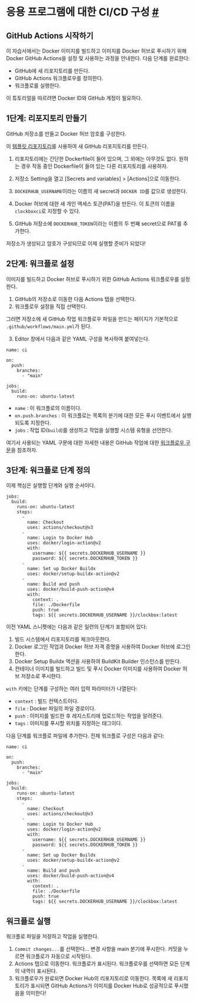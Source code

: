 # 응용 프로그램에 대한 CI/CD 구성 [#](https://docs.docker.com/language/java/configure-ci-cd/)

## GitHub Actions 시작하기

이 자습서에서는 Docker 이미지를 빌드하고 이미지를 Docker 허브로 푸시하기 위해 Docker GitHub Actions을 설정 및 사용하는 과정을 안내한다. 다음 단계를 완료한다:

- GitHub에 새 리포지토리를 만든다.
- GitHub Actions 워크플로우를 정의한다.
- 워크플로를 실행한다.

이 튜토리얼을 따르려면 Docker ID와 GitHub 계정이 필요하다.

## 1단계: 리포지토리 만들기

GitHub 저장소를 만들고 Docker 허브 암호를 구성한다.

이 [템플릿 리포지토리](https://github.com/dvdksn/clockbox/generate)를 사용하여 새 GitHub 리포지토리를 만든다.

1. 리포지토리에는 간단한 Dockerfile이 들어 있으며, 그 외에는 아무것도 없다. 원하는 경우 작동 중인 Dockerfile이 들어 있는 다른 리포지토리를 사용하자.

2. 저장소 Setting을 열고 [Secrets and variables] > [Actions]으로 이동한다.

3. `DOCKERHUB_USERNAME`이라는 이름의 새 secret과 `DOCKER ID`를 값으로 생성한다.

4. Docker 허브에 대한 새 개인 액세스 토큰(PAT)을 만든다. 이 토큰의 이름을 `clockboxci`로 지정할 수 있다.

5. GitHub 저장소에 `DOCKERHUB_TOKEN`이라는 이름의 두 번째 secret으로 PAT를 추가한다.

저장소가 생성되고 암호가 구성되므로 이제 실행할 준비가 되었다!

## 2단계: 워크플로 설정

이미지를 빌드하고 Docker 허브로 푸시하기 위한 GitHub Actions 워크플로우를 설정한다.

1. GitHub의 저장소로 이동한 다음 Actions 탭을 선택한다.
2. 워크플로우 설정을 직접 선택한다.

그러면 저장소에 새 GitHub 작업 워크플로우 파일을 만드는 페이지가 기본적으로 `.github/workflows/main.yml`가 된다.

3. Editor 창에서 다음과 같은 YAML 구성을 복사하여 붙여넣는다.

```
name: ci

on:
  push:
    branches:
      - "main"

jobs:
  build:
    runs-on: ubuntu-latest
```

- `name` : 이 워크플로의 이름이다.
- `on.push.branches` : 이 워크플로는 목록의 분기에 대한 모든 푸시 이벤트에서 실행되도록 지정한다.
- `jobs` : 작업 ID(`build`)를 생성하고 작업을 실행할 시스템 유형을 선언한다.

여기서 사용되는 YAML 구문에 대한 자세한 내용은 GitHub 작업에 대한 [워크플로우 구문](https://docs.github.com/en/actions/using-workflows/workflow-syntax-for-github-actions)을 참조하자.

## 3단계: 워크플로 단계 정의

이제 핵심은 실행할 단계와 실행 순서이다.

```
jobs:
  build:
    runs-on: ubuntu-latest
    steps:
      -
        name: Checkout
        uses: actions/checkout@v3
      -
        name: Login to Docker Hub
        uses: docker/login-action@v2
        with:
          username: ${{ secrets.DOCKERHUB_USERNAME }}
          password: ${{ secrets.DOCKERHUB_TOKEN }}
      -
        name: Set up Docker Buildx
        uses: docker/setup-buildx-action@v2
      -
        name: Build and push
        uses: docker/build-push-action@v4
        with:
          context: .
          file: ./Dockerfile
          push: true
          tags: ${{ secrets.DOCKERHUB_USERNAME }}/clockbox:latest
```

이전 YAML 스니펫에는 다음과 같은 일련의 단계가 포함되어 있다:

1. 빌드 시스템에서 리포지토리를 체크아웃한다.
2. Docker 로그인 작업과 Docker 허브 자격 증명을 사용하여 Docker 허브에 로그인한다.
3. Docker Setup Buildx 액션을 사용하여 BuildKit Builder 인스턴스를 만든다.
4. 컨테이너 이미지를 빌드하고 빌드 및 푸시 Docker 이미지를 사용하여 Docker 허브 저장소로 푸시한다.

`with` 키에는 단계를 구성하는 여러 입력 파라미터가 나열된다:

- `context` : 빌드 컨텍스트이다.
- `file` : Docker 파일의 파일 경로이다.
- `push` : 이미지를 빌드한 후 레지스트리에 업로드하는 작업을 알려준다.
- `tags` : 이미지를 푸시할 위치를 지정하는 태그이다.

다음 단계를 워크플로 파일에 추가한다. 전체 워크플로 구성은 다음과 같다:

```
name: ci

on:
  push:
    branches:
      - "main"

jobs:
  build:
    runs-on: ubuntu-latest
    steps:
      -
        name: Checkout
        uses: actions/checkout@v3
      -
        name: Login to Docker Hub
        uses: docker/login-action@v2
        with:
          username: ${{ secrets.DOCKERHUB_USERNAME }}
          password: ${{ secrets.DOCKERHUB_TOKEN }}
      -
        name: Set up Docker Buildx
        uses: docker/setup-buildx-action@v2
      -
        name: Build and push
        uses: docker/build-push-action@v4
        with:
          context: .
          file: ./Dockerfile
          push: true
          tags: ${{ secrets.DOCKERHUB_USERNAME }}/clockbox:latest
```

## 워크플로 실행

워크플로 파일을 저장하고 작업을 실행한다.

1. `Commit changes...`를 선택한다... 변경 사항을 main 분기에 푸시한다. 커밋을 누르면 워크플로가 자동으로 시작된다.
2. Actions 탭으로 이동한다. 워크플로가 표시된다. 워크플로우를 선택하면 모든 단계의 내역이 표시된다.
3. 워크플로우가 완료되면 Docker Hub의 리포지토리로 이동한다. 목록에 새 리포지토리가 표시되면 GitHub Actions가 이미지를 Docker Hub로 성공적으로 푸시했음을 의미한다!